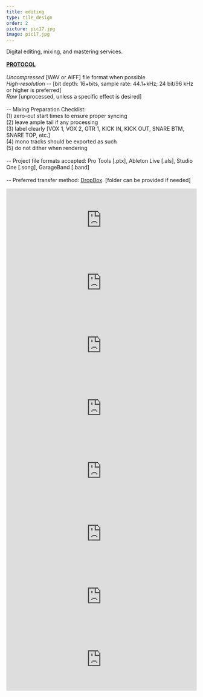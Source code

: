 ```yaml
---
title: editing
type: tile_design
order: 2
picture: pic17.jpg
image: pic17.jpg
---
```

Digital editing, mixing, and mastering services.
<br><br>
<b><u>PROTOCOL</b></u>
<br>
<br>
<i>Uncompressed</i> [WAV or AIFF] file format when possible
<br>
<i>High-resolution</i> -- [bit depth: 16+bits, sample rate: 44.1+kHz; 24 bit/96 kHz or higher is preferred]
<br>
<i>Raw</i> [unprocessed, unless a specific effect is desired]
<br>
<br>
-- Mixing Preparation Checklist:
<br>(1) zero-out start times to ensure proper syncing
<br>(2) leave ample tail if any processing
<br>(3) label clearly [VOX 1, VOX 2, GTR 1, KICK IN, KICK OUT, SNARE BTM, SNARE TOP, etc.]
<br>(4) mono tracks should be exported as such
<br>(5) do not dither when rendering
<br>
<br>
-- Project file formats accepted:  Pro Tools [.ptx], Ableton Live [.als], Studio One [.song], GarageBand [.band]
<br>
<br>
-- Preferred transfer method:  <a href="https://www.dropbox.com/" target="_blank">DropBox</span></a>.  [folder can be provided if needed]


<iframe frameborder="no" height="166" scrolling="no" src="https://w.soundcloud.com/player/?url=https%3A//api.soundcloud.com/tracks/250374157&amp;color=00cc11&amp;auto_play=false&amp;hide_related=false&amp;show_comments=true&amp;show_user=true&amp;show_reposts=false" width="100%"></iframe>
<iframe frameborder="no" height="166" scrolling="no" src="https://w.soundcloud.com/player/?url=https%3A//api.soundcloud.com/tracks/250370208&amp;color=00cc11&amp;auto_play=false&amp;hide_related=false&amp;show_comments=true&amp;show_user=true&amp;show_reposts=false" width="100%"></iframe>
<iframe frameborder="no" height="166" scrolling="no" src="https://w.soundcloud.com/player/?url=https%3A//api.soundcloud.com/tracks/204880609&amp;color=00cc11&amp;auto_play=false&amp;hide_related=false&amp;show_comments=true&amp;show_user=true&amp;show_reposts=false" width="100%"></iframe>
<iframe frameborder="no" height="166" scrolling="no" src="https://w.soundcloud.com/player/?url=https%3A//api.soundcloud.com/tracks/204877083&amp;color=00cc11&amp;auto_play=false&amp;hide_related=false&amp;show_comments=true&amp;show_user=true&amp;show_reposts=false" width="100%"></iframe>
<iframe frameborder="no" height="166" scrolling="no" src="https://w.soundcloud.com/player/?url=https%3A//api.soundcloud.com/tracks/204883629&amp;color=00cc11&amp;auto_play=false&amp;hide_related=false&amp;show_comments=true&amp;show_user=true&amp;show_reposts=false" width="100%"></iframe>
<iframe frameborder="no" height="166" scrolling="no" src="https://w.soundcloud.com/player/?url=https%3A//api.soundcloud.com/tracks/204878869&amp;color=00cc11&amp;auto_play=false&amp;hide_related=false&amp;show_comments=true&amp;show_user=true&amp;show_reposts=false" width="100%"></iframe>
<iframe frameborder="no" height="166" scrolling="no" src="https://w.soundcloud.com/player/?url=https%3A//api.soundcloud.com/tracks/250371484&amp;color=00cc11&amp;auto_play=false&amp;hide_related=false&amp;show_comments=true&amp;show_user=true&amp;show_reposts=false" width="100%"></iframe>
<iframe frameborder="no" height="166" scrolling="no" src="https://w.soundcloud.com/player/?url=https%3A//api.soundcloud.com/tracks/204882825&amp;color=00cc11&amp;auto_play=false&amp;hide_related=false&amp;show_comments=true&amp;show_user=true&amp;show_reposts=false" width="100%"></iframe>
